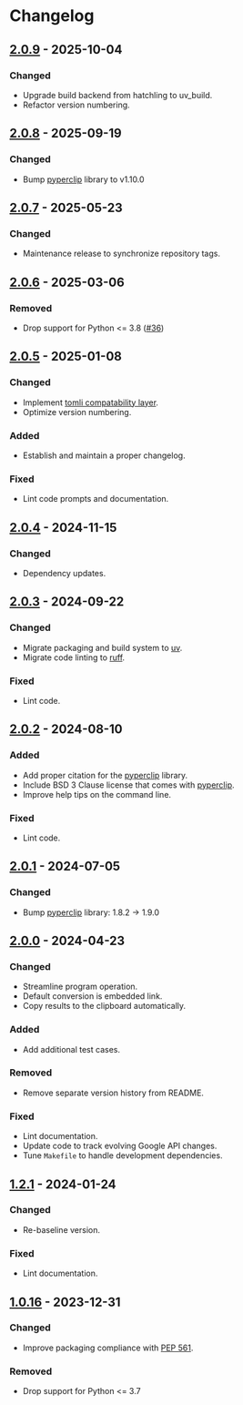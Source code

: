 # Changelog

<!--------------------------------------------------------------------->

## [2.0.9][2.0.9] - 2025-10-04

### Changed

* Upgrade build backend from hatchling to uv_build.
* Refactor version numbering.

<!--------------------------------------------------------------------->

## [2.0.8][2.0.8] - 2025-09-19

### Changed

* Bump [pyperclip][pyperclip] library to v1.10.0

<!--------------------------------------------------------------------->

## [2.0.7][2.0.7] - 2025-05-23

### Changed

* Maintenance release to synchronize repository tags.

<!--------------------------------------------------------------------->

## [2.0.6][2.0.6] - 2025-03-06

### Removed

* Drop support for Python <= 3.8 ([#36][issue36])

<!--------------------------------------------------------------------->

## [2.0.5][2.0.5] - 2025-01-08

### Changed

* Implement [tomli compatability layer][tomli].
* Optimize version numbering.

### Added

* Establish and maintain a proper changelog.

### Fixed

* Lint code prompts and documentation.

<!--------------------------------------------------------------------->

## [2.0.4][2.0.4] - 2024-11-15

### Changed

* Dependency updates.

<!--------------------------------------------------------------------->

## [2.0.3][2.0.3] - 2024-09-22

### Changed

* Migrate packaging and build system to [uv][astral].
* Migrate code linting to [ruff][astral].

### Fixed

* Lint code.

<!--------------------------------------------------------------------->

## [2.0.2][2.0.2] - 2024-08-10

### Added

* Add proper citation for the [pyperclip][pyperclip] library.
* Include BSD 3 Clause license that comes with [pyperclip][pyperclip].
* Improve help tips on the command line.

### Fixed

* Lint code.

<!--------------------------------------------------------------------->

## [2.0.1][2.0.1] - 2024-07-05

### Changed

* Bump [pyperclip][pyperclip] library: 1.8.2 -> 1.9.0

<!--------------------------------------------------------------------->

## [2.0.0][2.0.0] - 2024-04-23

### Changed

* Streamline program operation.
* Default conversion is embedded link.
* Copy results to the clipboard automatically.

### Added

* Add additional test cases.

### Removed

* Remove separate version history from README.

### Fixed

* Lint documentation.
* Update code to track evolving Google API changes.
* Tune `Makefile` to handle development dependencies.

<!--------------------------------------------------------------------->

## [1.2.1][1.2.1] - 2024-01-24

### Changed

* Re-baseline version.

### Fixed

* Lint documentation.

<!--------------------------------------------------------------------->

## [1.0.16][1.0.16] - 2023-12-31

### Changed

* Improve packaging compliance with [PEP 561][pep561].

### Removed

* Drop support for Python <= 3.7

<!--------------------------------------------------------------------->

[1.0.16]: https://github.com/geozeke/glinkfix/releases/tag/v1.0.16
[1.2.1]: https://github.com/geozeke/glinkfix/releases/tag/v1.2.1
[2.0.0]: https://github.com/geozeke/glinkfix/releases/tag/v2.0.0
[2.0.1]: https://github.com/geozeke/glinkfix/releases/tag/v2.0.1
[2.0.2]: https://github.com/geozeke/glinkfix/releases/tag/v2.0.2
[2.0.3]: https://github.com/geozeke/glinkfix/releases/tag/v2.0.3
[2.0.4]: https://github.com/geozeke/glinkfix/releases/tag/v2.0.4
[2.0.5]: https://github.com/geozeke/glinkfix/releases/tag/v2.0.5
[2.0.6]: https://github.com/geozeke/glinkfix/releases/tag/v2.0.6
[2.0.7]: https://github.com/geozeke/glinkfix/releases/tag/v2.0.7
[2.0.8]: https://github.com/geozeke/glinkfix/releases/tag/v2.0.8
[2.0.9]: https://github.com/geozeke/glinkfix/releases/tag/v2.0.9
[astral]: https://astral.sh
[issue36]: https://github.com/geozeke/glinkfix/issues/36
[pep561]: https://peps.python.org/pep-0561/
[pyperclip]: https://github.com/asweigart/pyperclip
[tomli]: https://pypi.org/project/tomli/
